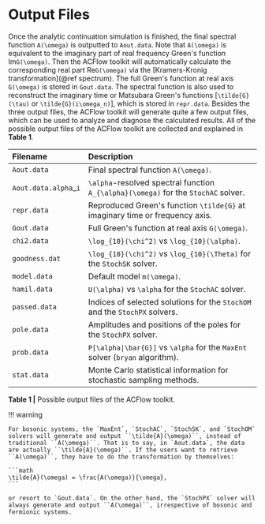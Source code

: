 # Output Files

Once the analytic continuation simulation is finished, the final spectral function ``A(\omega)`` is outputted to `Aout.data`. Note that ``A(\omega)`` is equivalent to the imaginary part of real frequency Green's function Im``G(\omega)``. Then the ACFlow toolkit will automatically calculate the corresponding real part Re``G(\omega)`` via the [Kramers-Kronig transformation](@ref spectrum). The full Green's function at real axis ``G(\omega)`` is stored in `Gout.data`. The spectral function is also used to reconstruct the imaginary time or Matsubara Green's functions [``\tilde{G}(\tau)`` or ``\tilde{G}(i\omega_n)``], which is stored in `repr.data`. Besides the three output files, the ACFlow toolkit will generate quite a few output files, which can be used to analyze and diagnose the calculated results. All of the possible output files of the ACFlow toolkit are collected and explained in **Table 1**.

| Filename | Description |
| :------- | :---------- |
|`Aout.data` | Final spectral function ``A(\omega)``. |
|`Aout.data.alpha`_``i`` | ``\alpha``-resolved spectral function ``A_{\alpha}(\omega)`` for the `StochAC` solver. |
|`repr.data` | Reproduced Green's function ``\tilde{G}`` at imaginary time or frequency axis. |
|`Gout.data` | Full Green's function at real axis ``G(\omega)``. |
|`chi2.data` | ``\log_{10}(\chi^2)`` vs ``\log_{10}(\alpha)``. |
|`goodness.dat` | ``\log_{10}(\chi^2)`` vs ``\log_{10}(\Theta)`` for the `StochSK` solver. |
|`model.data` | Default model ``m(\omega)``. |
|`hamil.data` | ``U(\alpha)`` vs ``\alpha`` for the `StochAC` solver. |
|`passed.data`| Indices of selected solutions for the `StochOM` and the `StochPX` solvers. |
|`pole.data` | Amplitudes and positions of the poles for the `StochPX` solver. |
|`prob.data` | ``P[\alpha\|\bar{G}]`` vs ``\alpha`` for the `MaxEnt` solver (`bryan` algorithm). |
|`stat.data` | Monte Carlo statistical information for stochastic sampling methods. |

**Table 1 |** Possible output files of the ACFlow toolkit.

!!! warning

    For bosonic systems, the `MaxEnt`, `StochAC`, `StochSK`, and `StochOM` solvers will generate and output ``\tilde{A}(\omega)``, instead of traditional ``A(\omega)``. That is to say, in `Aout.data`, the data are actually ``\tilde{A}(\omega)``. If the users want to retrieve ``A(\omega)``, they have to do the transformation by themselves:

    ```math
    \tilde{A}(\omega) = \frac{A(\omega)}{\omega},
    ```

    or resort to `Gout.data`. On the other hand, the `StochPX` solver will always generate and output ``A(\omega)``, irrespective of bosonic and fermionic systems.
